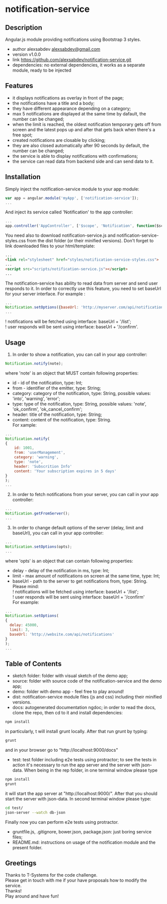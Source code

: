 notification-service
=======================
## Description
Angular.js module providing notifications using Bootstrap 3 styles.
* author alexsabdev <alexsabdev@gmail.com>
* version v1.0.0
* link https://github.com/alexsabdev/notification-service.git
* dependencies: no external dependencies, it works as a separate module, ready to be injected

## Features
* it displays notifications as overlay in front of the page;
* the notifications have a title and a body;
* they have different appearance depending on a category;
* max 5 notifications are displayed at the same time by dafault, the number can be changed;
* when the limit is reached, the oldest notification temporary gets off from screen and the latest pops up and after that gets back when there's a free spot;
* created notifications are closable by clicking;
* they are also closed automatically after 90 seconds by default, the number can be changed;
* the service is able to display notifications with confirmations;
* the service can read data from backend side and can send data to it.

## Installation
Simply inject the notification-service module to your app module:
```javascript
var app = angular.module('myApp', ['notification-service']);
...
```
And inject its service called 'Notification' to the app controller:
```javascript
...
app.controller('AppController', ['$scope', 'Notification', function($scope, Notification){...}]);
```
You need also to download notification-service.js and notification-service-styles.css from the dist folder (or their minified versions). Don't forget to link downloaded files to your html/template:
```html
...
<link rel="stylesheet" href="styles/notification-service-styles.css">
...
<script src="scripts/notification-service.js"></script>
...
```
The notification-service has ability to read data from server and send user responds to it. In order to correctly use this feature, you need to set baseUrl for your server interface. For example :
```javascript
...
Notification.setOptions({baseUrl: 'http://myserver.com/api/notifications/'})
...
```
! notifications will be fetched using interface: baseUrl + '/list';<br />
! user responds will be sent using interface: baseUrl + '/confirm'.

## Usage

1) In order to show a notification, you can call in your app controller:
```javascript
Notification.notify(note);
```
where 'note' is an object that MUST contain following properties:
* id - id of the notification, type: Int;
* from - identifier of the emitter, type: String;
* category: category of the notification, type: String, possible values: 'into', 'warning', 'error';
* type: type of the notification, type: String, possible values: 'note', 'ok_confirm', 'ok_cancel_confirm';
* header: title of the notification, type: String;
* content: content of the notification, type: String.
<br /> For xample:
```javascript
...
Notification.notify(
{
	id: 1001,
	from: 'userManagement',
	category: 'warning',
	type: 'note',
	header: 'Subscrition Info'
	content: 'Your subscription expires in 5 days'
}
);
...
```
2) In order to fetch notifications from your server, you can call in your app controller:
```javascript
...
Notification.getFromServer();
...
```
3) In order to change default options of the server (delay, limit and baseUrl), you can call in your app controller:
```javascript
...
Notification.setOptions(opts);
...
```
where 'opts' is an object that can contain following properties:
* delay - delay of the notification in ms, type: Int;
* limit - max amount of notifications on screen at the same time, type: Int;
* baseUrl - path to the server to get notifications from, type: String. Please mind:<br />
! notifications will be fetched using interface: baseUrl + '/list';<br />
! user responds will be sent using interface: baseUrl + '/confirm'<br />
For example:
```javascript
...
Notification.setOptions(
{
  delay: 45000,
  limit: 3,
  baseUrl: 'http://website.com/api/notifications'
}
);
...
```

## Table of Contents

* sketch folder: folder with visual sketch of the demo app;
* source: folder with source code of the notification-service and the demo app;
* demo: folder with demo app - feel free to play around!
* dist: notification-service module files (js and css) including their minified versions.
* docs: autogenerated documentation ngdoc; in order to read the docs, clone the repo, then cd to it and install dependencies:
```bash
npm install
```
in particularly, t will install grunt locally. After that run grunt by typing:
```bash
grunt
```
and in your browser go to "http://localhost:9000/docs"
* test: test folder including e2e tests using protractor; to see the tests in action it's necessary to run the app server and the server with json-data. When being in the rep folder, in one terminal window please type
```bash
npm install
grunt
```
it will start the app server at "http://localhost:9000/". After that you should start the server with json-data. In second terminal window please type:
```bash
cd test/
json-server --watch db-json
```
Finally now you can perform e2e tests using protractor.
* gruntfile.js, .gitignore, bower.json, package.json: just boring service files;
* README.md: instructions on usage of the notification module and the present folder.

## Greetings
Thanks to T-Systems for the code challenge. <br />
Please get in touch with me if your have proposals how to modify the service.<br />
Thanks! <br />
Play around and have fun!